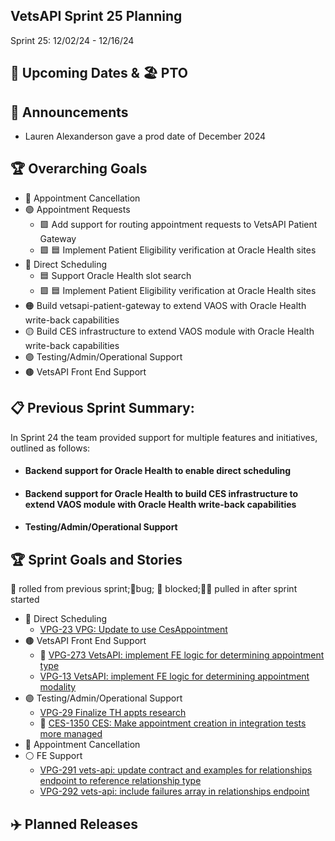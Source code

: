 ## VetsAPI Sprint 25 Planning
Sprint 25: 12/02/24 - 12/16/24

## 📅 Upcoming Dates  & 🏖️ PTO


## 📣 Announcements
* Lauren Alexanderson gave a prod date of December 2024

## 🏆 Overarching Goals
* 🔴 Appointment Cancellation
* 🟢 Appointment Requests
  * 🟩 Add support for routing appointment requests to VetsAPI Patient Gateway
  * 🟩 🟦 Implement Patient Eligibility verification at Oracle Health sites 
* 🔵 Direct Scheduling
  * 🟦 Support Oracle Health slot search
  *  🟩 🟦 Implement Patient Eligibility verification at Oracle Health sites
* 🟠 Build vetsapi-patient-gateway to extend VAOS with Oracle Health write-back capabilities
* 🟡 Build CES infrastructure to extend VAOS module with Oracle Health write-back capabilities
* 🟣 Testing/Admin/Operational Support
* 🟤 VetsAPI Front End Support
   
## 📋 Previous Sprint Summary:
In Sprint 24 the team provided support for multiple features and initiatives, outlined as follows:  
* #### Backend support for Oracle Health to enable direct scheduling
 
 
 * #### Backend support for Oracle Health to build CES infrastructure to extend VAOS module with Oracle Health write-back capabilities
 
 
* #### Testing/Admin/Operational Support
 

## 🏆 Sprint Goals and Stories
🚧 rolled from previous sprint;🐞bug; 🚫 blocked;🧗‍♀️ pulled in after sprint started 
* 🔵 Direct Scheduling
   * [VPG-23 VPG: Update to use CesAppointment](https://issues.mobilehealth.va.gov/browse/VPG-23)
* 🟤 VetsAPI Front End Support
   * 🚧 [VPG-273 VetsAPI: implement FE logic for determining appointment type](https://issues.mobilehealth.va.gov/browse/VPG-273)
   * [VPG-13 VetsAPI: implement FE logic for determining appointment modality](https://issues.mobilehealth.va.gov/browse/VPG-13) 
* 🟣 Testing/Admin/Operational Support
   * [VPG-29 Finalize TH appts research](https://issues.mobilehealth.va.gov/browse/VPG-29)
   * 🚧 [CES-1350 CES: Make appointment creation in integration tests more managed](https://issues.mobilehealth.va.gov/browse/CES-1350)
* 🔴 Appointment Cancellation
* ⚪️ FE Support
  * [VPG-291 vets-api: update contract and examples for relationships endpoint to reference relationship type](https://issues.mobilehealth.va.gov/browse/VPG-291)
  * [VPG-292 vets-api: include failures array in relationships endpoint](https://issues.mobilehealth.va.gov/browse/VPG-292)
## ✈️ Planned Releases
